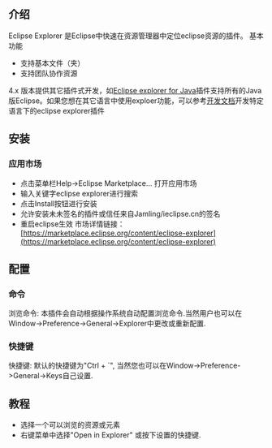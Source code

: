 ## 介绍 ##
Eclipse Explorer 是Eclipse中快速在资源管理器中定位eclipse资源的插件。
基本功能
* 支持基本文件（夹）
* 支持团队协作资源

4.x 版本提供其它插件式开发，如[Eclipse explorer for Java](https://marketplace.eclipse.org/content/eclipse-explorer-java)插件支持所有的Java版Eclipse。如果您想在其它语言中使用exploer功能，可以参考[开发文档](http://ieclipse.cn/p/eclipse-explorer/develop.html)开发特定语言下的eclipse explorer插件
## 安装 ##
### 应用市场 ###
  * 点击菜单栏Help->Eclipse Marketplace... 打开应用市场
  * 输入关键字eclipse explorer进行搜索
  * 点击Install按钮进行安装
  * 允许安装未未签名的插件或信任来自Jamling/ieclipse.cn的签名
  * 重启eclipse生效
市场详情链接：[https://marketplace.eclipse.org/content/eclipse-explorer](https://marketplace.eclipse.org/content/eclipse-explorer)


## 配置 ##
### 命令 ###
浏览命令: 本插件会自动根据操作系统自动配置浏览命令.当然用户也可以在 Window->Preference->General->Explorer中更改或重新配置. 

### 快捷键 ###
快捷键: 默认的快捷键为"Ctrl + `", 当然您也可以在Window->Preference->General->Keys自己设置.

## 教程 ##
  - 选择一个可以浏览的资源或元素
  - 右键菜单中选择"Open in Explorer" 或按下设置的快捷键.
